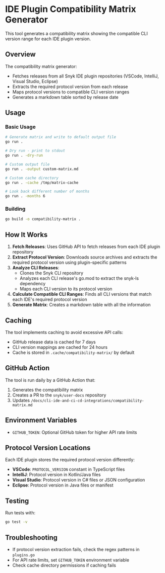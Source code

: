 # IDE Plugin Compatibility Matrix Generator

This tool generates a compatibility matrix showing the compatible CLI version range for each IDE plugin version.

## Overview

The compatibility matrix generator:
- Fetches releases from all Snyk IDE plugin repositories (VSCode, IntelliJ, Visual Studio, Eclipse)
- Extracts the required protocol version from each release
- Maps protocol versions to compatible CLI version ranges
- Generates a markdown table sorted by release date

## Usage

### Basic Usage

```bash
# Generate matrix and write to default output file
go run .

# Dry run - print to stdout
go run . -dry-run

# Custom output file
go run . -output custom-matrix.md

# Custom cache directory
go run . -cache /tmp/matrix-cache

# Look back different number of months
go run . -months 6
```

### Building

```bash
go build -o compatibility-matrix .
```

## How It Works

1. **Fetch Releases**: Uses GitHub API to fetch releases from each IDE plugin repository
2. **Extract Protocol Version**: Downloads source archives and extracts the required protocol version using plugin-specific patterns
3. **Analyze CLI Releases**: 
   - Clones the Snyk CLI repository
   - Analyzes each CLI release's go.mod to extract the snyk-ls dependency
   - Maps each CLI version to its protocol version
4. **Calculate Compatible CLI Ranges**: Finds all CLI versions that match each IDE's required protocol version
5. **Generate Matrix**: Creates a markdown table with all the information

## Caching

The tool implements caching to avoid excessive API calls:
- GitHub release data is cached for 7 days
- CLI version mappings are cached for 24 hours
- Cache is stored in `.cache/compatibility-matrix/` by default

## GitHub Action

The tool is run daily by a GitHub Action that:
1. Generates the compatibility matrix
2. Creates a PR to the `snyk/user-docs` repository
3. Updates `/docs/cli-ide-and-ci-cd-integrations/compatibility-matrix.md`

## Environment Variables

- `GITHUB_TOKEN`: Optional GitHub token for higher API rate limits

## Protocol Version Locations

Each IDE plugin stores the required protocol version differently:

- **VSCode**: `PROTOCOL_VERSION` constant in TypeScript files
- **IntelliJ**: Protocol version in Kotlin/Java files
- **Visual Studio**: Protocol version in C# files or JSON configuration
- **Eclipse**: Protocol version in Java files or manifest

## Testing

Run tests with:

```bash
go test -v
```

## Troubleshooting

- If protocol version extraction fails, check the regex patterns in `plugins.go`
- For API rate limits, set `GITHUB_TOKEN` environment variable
- Check cache directory permissions if caching fails 